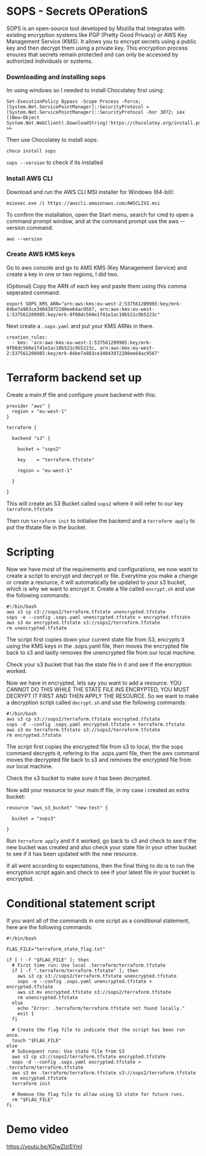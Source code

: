 # SOPS - Secrets OPerationS

SOPS is an open-source tool developed by Mozilla that integrates with existing encryption systems like PGP (Pretty Good Privacy) or AWS Key Management Service (KMS). It allows you to encrypt secrets using a public key and then decrypt them using a private key. This encryption process ensures that secrets remain protected and can only be accessed by authorized individuals or systems.

### Downloading and installing sops
Im using windows so I needed to install Chocolatey first using:

```
Set-ExecutionPolicy Bypass -Scope Process -Force; [System.Net.ServicePointManager]::SecurityProtocol = [System.Net.ServicePointManager]::SecurityProtocol -bor 3072; iex ((New-Object System.Net.WebClient).DownloadString('https://chocolatey.org/install.ps1'))
>> 
```

Then use Chocolatey to install sops:

```choco install sops```

```sops --version``` to check if its installed

### Install AWS CLI

Download and run the AWS CLI MSI installer for Windows (64-bit):

```msiexec.exe /i https://awscli.amazonaws.com/AWSCLIV2.msi```

To confirm the installation, open the Start menu, search for cmd to open a command prompt window, and at the command prompt use the aws --version command.

```aws --version```

### Create AWS KMS keys

Go to aws console and go to AMS KMS (Key Management Service) and create a key in one or two regions, I did two.

(Optional) Copy the ARN of each key and paste them using this comma seperated command:

```
export SOPS_KMS_ARN="arn:aws:kms:eu-west-2:537561209985:key/mrk-84be7a983ce34043972280ee64ac9567, arn:aws:kms:eu-west-1:537561209985:key/mrk-9f08dc560e1f41e1ac10b521c9b5223c"
```

Next create a ```.sops.yaml``` and put your KMS ARNs in there.

```
creation_rules:
  - kms: 'arn:aws:kms:eu-west-1:537561209985:key/mrk-9f08dc560e1f41e1ac10b521c9b5223c, arn:aws:kms:eu-west-2:537561209985:key/mrk-84be7a983ce34043972280ee64ac9567'

```

# Terraform backend set up

Create a main.tf file and configure youre backend with this:

```
provider "aws" {
  region = "eu-west-1"
}

terraform {

  backend "s3" {

    bucket = "sops2"

    key    = "terraform.tfstate"

    region = "eu-west-1"

  }

}
```
This will create an S3 Bucket called `sops2` where it will refer to our key `terraform.tfstate`

Then run ```terraform init``` to initialise the backend and a ```terraform apply``` to put the tfstate file in the bucket.

# Scripting

Now we have most of the requirements and configurations, we now want to create a script to encrypt and decrypt or file. Everytime you make a change or create a resource, it will automatically be updated to your s3 bucket, which is why we want to encrypt it. Create a file called `encrypt.sh` and use the following commands:

```
#!/bin/bash
aws s3 cp s3://sops2/terraform.tfstate unencrypted.tfstate
sops -e --config .sops.yaml unencrypted.tfstate > encrypted.tfstate
aws s3 mv encrypted.tfstate s3://sops2/terraform.tfstate
rm unencrypted.tfstate
```

The script first copies down your current state file from S3, encrypts it using the KMS keys in the .sops.yaml file, then moves the encrypted file back to s3 and lastly removes the unencrypted file from our local machine.

Check your s3 bucket that has the state file in it and see if the encryption worked.

Now we have in encrypted, lets say you want to add a resource. YOU CANNOT DO THIS WHILE THE STATE FILE INS ENCRYPTED, YOU MUST DECRYPT IT FIRST AND THEN APPLY THE RESOURCE. So we want to make a decryption script called `decrypt.sh` and use the following commands:

```
#!/bin/bash
aws s3 cp s3://sops2/terraform.tfstate encrypted.tfstate
sops -d --config .sops.yaml encrypted.tfstate > terraform.tfstate
aws s3 mv terraform.tfstate s3://sops2/terraform.tfstate
rm encrypted.tfstate
```

The script first copies the encrypted file from s3 to local, the the sops command decrypts it, refering to the .sops.yaml file, then the aws command moves the decrypted file back to s3 and removes the encrypted file from our local machine.

Check the s3 bucket to make sure it has been decrypted.

Now add your resource to your main.tf file, in my case i created an extra bucket:

```
resource "aws_s3_bucket" "new-test" {
    
  bucket = "sops3"
  
}
```

Run ```terraform apply``` and if it worked, go back to s3 and check to see if the new bucket was created and also check your state file in your other bucket to see if it has been updated with the new resource.

If all went according to expectations, then the final thing to do is to run the encryption script again and check to see if your latest file in your bucket is encrypted.

# Conditional statement script

If you want all of the commands in one script as a conditional statement, here are the following commands:

```
#!/bin/bash

FLAG_FILE="terraform_state_flag.txt"

if [ ! -f "$FLAG_FILE" ]; then
  # First time run: Use local .terraform/terraform.tfstate
  if [ -f ".terraform/terraform.tfstate" ]; then
    aws s3 cp s3://sops2/terraform.tfstate unencrypted.tfstate
    sops -e --config .sops.yaml unencrypted.tfstate > encrypted.tfstate
    aws s3 mv encrypted.tfstate s3://sops2/terraform.tfstate
    rm unencrypted.tfstate
  else
    echo "Error: .terraform/terraform.tfstate not found locally."
    exit 1
  fi

  # Create the flag file to indicate that the script has been run once.
  touch "$FLAG_FILE"
else
  # Subsequent runs: Use state file from S3
  aws s3 cp s3://sops2/terraform.tfstate encrypted.tfstate
  sops -d --config .sops.yaml encrypted.tfstate > .terraform/terraform.tfstate
  aws s3 mv .terraform/terraform.tfstate s3://sops2/terraform.tfstate
  rm encrypted.tfstate
  terraform init

  # Remove the flag file to allow using S3 state for future runs.
  rm "$FLAG_FILE"
fi
```

# Demo video

https://youtu.be/KDwZlzi5YmI